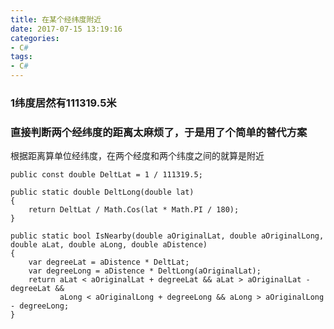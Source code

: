 ```yaml
---
title: 在某个经纬度附近
date: 2017-07-15 13:19:16
categories:
- C#
tags:
- C#
---
```


### 1纬度居然有111319.5米

<!-- more -->

### 直接判断两个经纬度的距离太麻烦了，于是用了个简单的替代方案

根据距离算单位经纬度，在两个经度和两个纬度之间的就算是附近

``` CSharp
public const double DeltLat = 1 / 111319.5;

public static double DeltLong(double lat)
{
    return DeltLat / Math.Cos(lat * Math.PI / 180);
}

public static bool IsNearby(double aOriginalLat, double aOriginalLong, double aLat, double aLong, double aDistence)
{
    var degreeLat = aDistence * DeltLat;
    var degreeLong = aDistence * DeltLong(aOriginalLat);
    return aLat < aOriginalLat + degreeLat && aLat > aOriginalLat - degreeLat &&
           aLong < aOriginalLong + degreeLong && aLong > aOriginalLong - degreeLong;
}
```
